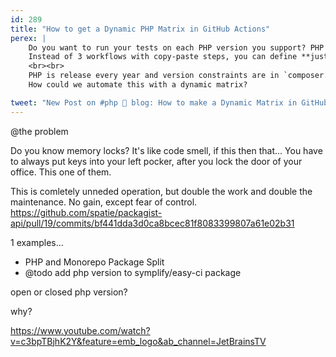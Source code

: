 ```yaml
---
id: 289
title: "How to get a Dynamic PHP Matrix in GitHub Actions"
perex: |
    Do you want to run your tests on each PHP version you support? PHP 7.3, 7.4 and 8.0?
    Instead of 3 workflows with copy-paste steps, you can define **just one with a matrix for PHP versions**.
    <br><br>
    PHP is release every year and version constraints are in `composer.json`.
    How could we automate this with a dynamic matrix?

tweet: "New Post on #php 🐘 blog: How to make a Dynamic Matrix in GitHub Actions"
---
```


@the problem

Do you know memory locks? It's like code smell, if this then that... You have to always put keys into your left pocker, after you lock the door of your office. This one of them.

This is comletely unneded operation, but double the work and double the maintenance. No gain, except fear of control.
https://github.com/spatie/packagist-api/pull/19/commits/bf441dda3d0ca8bcec81f8083399807a61e02b31

1 examples...

* PHP and Monorepo Package Split
* @todo add php version to symplify/easy-ci package


open or closed php version?

why?

https://www.youtube.com/watch?v=c3bpTBjhK2Y&feature=emb_logo&ab_channel=JetBrainsTV
